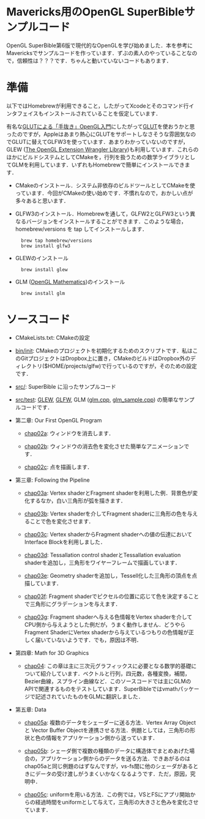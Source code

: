 # Mavericks用のOpenGL SuperBibleサンプルコード

OpenGL SuperBible第6版で現代的なOpenGLを学び始めました．本を参考にMavericksでサンプルコードを作っています．ずぶの素人のやっていることなので，信頼性は？？？です．ちゃんと動いていないコードもあります．

# 準備

以下ではHomebrewが利用できること，したがってXcodeとそのコマンド行インタフェイスもインストールされていることを仮定しています．

有名な[GLUTによる「手抜き」OpenGL入門](http://www.wakayama-u.ac.jp/~tokoi/opengl/libglut.html)にしたがって[GLUT](https://www.opengl.org/resources/libraries/glut/)を使おうかと思ったのですが，Appleはあまり熱心にGLUTをサポートしなさそうな雰囲気なのでGLUTに替えてGLFW3を使っています．あまりわかっていないのですが，GLEW ([The OpenGL Extension Wrangler Library](http://glew.sourceforge.net))も利用しています．これらのほかにビルドシステムとしてCMakeを，行列を扱うための数学ライブラリとしてGLMを利用しています．いずれもHomebrewで簡単にインストールできます．

- CMakeのインストール．システム非依存のビルドツールとしてCMakeを使っています．今回がCMakeの使い始めです．不慣れなので，おかしい点が多々あると思います．

- GLFW3のインストール．Homebrewを通して，GLFW2とGLFW3という異なるバージョンをインストールすることができます．このような場合，homebrew/versions を tap してインストールします．

        brew tap homebrew/versions
        brew install glfw3

- GLEWのインストール

        brew install glew

- GLM ([OpenGL Mathematics](http://glm.g-truc.net/0.9.6/index.html))のインストール

        brew install glm

# ソースコード

- CMakeLists.txt: CMakeの設定

- [bin/init](bin/init): CMakeのプロジェクトを初期化するためのスクリプトです．私はこのGitプロジェクトはDropbox上に置き，CMakeのビルドはDropbox外のディレクトリ($HOME/projects/glfw)で行っているのですが，そのための設定です．

- [src/](src/): SuperBible に沿ったサンプルコード

- [src/test](src/test):
  [GLEW](src/test/glew.cpp),
  [GLFW](src/test/glfw.cpp),
  GLM ([glm.cpp](src/test/glm.cpp), [glm_sample.cpp](src/test/glm_sample.cpp))
  の簡単なサンプルコードです．

- 第二章: Our First OpenGL Program

    - [chap02a](src/chap02a.cpp): ウィンドウを消去します．

    - [chap02b](src/chap02b.cpp): ウィンドウの消去色を変化させた簡単なアニメーションです．

    - [chap02c](src/chap02c.cpp): 点を描画します．

- 第三章: Following the Pipeline

    - [chap03a](src/chap03a.cpp): Vertex shaderとFragment shaderを利用した例．背景色が変化するなか，白い三角形が弧を描きます．

    - [chap03b](src/chap03b.cpp): Vertex shaderを介してFragment shaderに三角形の色を与えることで色を変化させます．

    - [chap03c](src/chap03c.cpp): Vertex shaderからFragment shaderへの値の伝達においてInterface Blockを利用しました．

    - [chap03d](src/chap03d.cpp): Tessallation control shaderとTessallation evaluation shaderを追加し，三角形をワイヤーフレームで描画しています．

    - [chap03e](src/chap03e.cpp): Geometry shaderを追加し，Tessell化した三角形の頂点を点描しています．

    - [chap03f](src/chap03f.cpp): Fragment shaderでピクセルの位置に応じて色を決定することで三角形にグラデーションを与えます．

    - [chap03g](src/chap03g.cpp): Fragment shaderへ与える色情報をVertex shaderを介してCPU側から与えようとした例だが，うまく動作しません．どうやらFragment ShaderにVertex shaderから与えているつもりの色情報が正しく届いていないようです．でも，原因は不明．

- 第四章: Math for 3D Graphics

    - [chap04](src/chap04.cpp): この章は主に三次元グラフィックスに必要となる数学的基礎について紹介しています．ベクトルと行列，四元数，各種変換，補間，Bezier曲線，スプライン曲線など．このソースコードでは主にGLMのAPIで関連するものをテストしています．SuperBibleではvmathパッケージで記述されていたものをGLMに翻訳しました．

- 第五章: Data

    - [chap05a](src/chap05a.cpp): 複数のデータをシェーダーに送る方法．Vertex Array Object と Vector Buffer Objectを連携させる方法．例題としては，三角形の形状と色の情報をアプリケーション側から送っています．

    - [chap05b](src/chap05b.cpp): シェーダ側で複数の種類のデータに構造体でまとめあげた場合の，アプリケーション側からのデータを送る方法．できあがるのはchap05aと同じ例題のはずなんですが，vs-fs間に他のシェーダがあるときにデータの受け渡しがうまくいかなくなるようです．ただ，原因，究明中．

    - [chap05c](src/chap05c.cpp): uniformを用いる方法．この例では，VSとFSにアプリ開始からの経過時間をuniformとして与えて，三角形の大きさと色みを変化させています．
